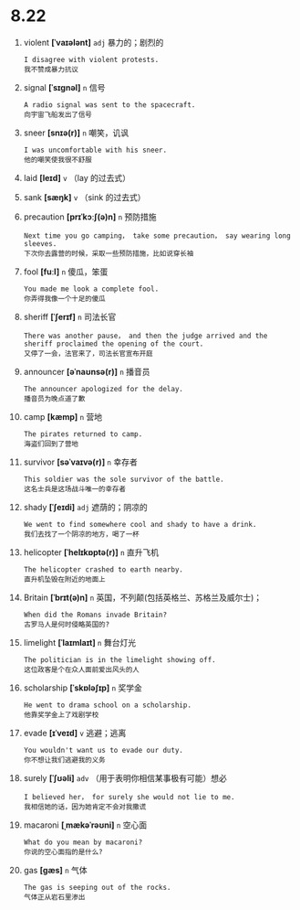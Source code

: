 # 8.22

















1. violent **[ˈvaɪələnt]** `adj` 暴力的；剧烈的
    ```
    I disagree with violent protests.
    我不赞成暴力抗议
    ```

2. signal **[ˈsɪɡnəl]** `n` 信号
    ```
    A radio signal was sent to the spacecraft.
    向宇宙飞船发出了信号
    ```

3. sneer **[snɪə(r)]** `n` 嘲笑，讥讽
    ```
    I was uncomfortable with his sneer.
    他的嘲笑使我很不舒服
    ```

4. laid **[leɪd]** `v` （lay 的过去式）

5. sank **[sæŋk]** `v` （sink 的过去式）

6. precaution **[prɪˈkɔːʃ(ə)n]** `n` 预防措施
    ```
    Next time you go camping， take some precaution， say wearing long sleeves.
    下次你去露营的时候，采取一些预防措施，比如说穿长袖
    ```

7. fool **[fuːl]** `n` 傻瓜，笨蛋
    ```
    You made me look a complete fool.
    你弄得我像一个十足的傻瓜
    ```

8. sheriff **[ˈʃerɪf]** `n` 司法长官
    ```
    There was another pause， and then the judge arrived and the sheriff proclaimed the opening of the court.
    又停了一会，法官来了，司法长官宣布开庭
    ```

9. announcer **[əˈnaʊnsə(r)]** `n` 播音员
    ```
    The announcer apologized for the delay.
    播音员为晚点道了歉
    ```

10. camp **[kæmp]** `n` 营地
    ```
    The pirates returned to camp.
    海盗们回到了营地
    ```

11. survivor **[səˈvaɪvə(r)]** `n` 幸存者
    ```
    This soldier was the sole survivor of the battle.
    这名士兵是这场战斗唯一的幸存者
    ```

12. shady **[ˈʃeɪdi]** `adj` 遮荫的；阴凉的
    ```
    We went to find somewhere cool and shady to have a drink.
    我们去找了一个阴凉的地方，喝了一杯
    ```

13. helicopter **[ˈhelɪkɒptə(r)]** `n` 直升飞机
    ```
    The helicopter crashed to earth nearby.
    直升机坠毁在附近的地面上
    ```

14. Britain **[ˈbrɪt(ə)n]** `n` 英国，不列颠(包括英格兰、苏格兰及威尔士)；
    ```
    When did the Romans invade Britain?
    古罗马人是何时侵略英国的?
    ```

15. limelight **[ˈlaɪmlaɪt]** `n` 舞台灯光
    ```
    The politician is in the limelight showing off.
    这位政客是个在众人面前爱出风头的人
    ```

16. scholarship **[ˈskɒləʃɪp]** `n` 奖学金
    ```
    He went to drama school on a scholarship.
    他靠奖学金上了戏剧学校
    ```

17. evade **[ɪˈveɪd]** `v` 逃避；逃离
    ```
    You wouldn't want us to evade our duty.
    你不想让我们逃避我的义务
    ```

18. surely **[ˈʃʊəli]** `adv` （用于表明你相信某事极有可能）想必
    ```
    I believed her， for surely she would not lie to me.
    我相信她的话，因为她肯定不会对我撒谎
    ```

19. macaroni **[ˌmækəˈrəʊni]** `n` 空心面
    ```
    What do you mean by macaroni?
    你说的空心面指的是什么?
    ```

20. gas **[ɡæs]** `n` 气体
    ```
    The gas is seeping out of the rocks.
    气体正从岩石里渗出
    ```
